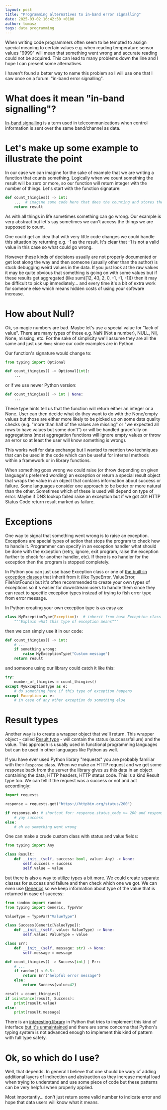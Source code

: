```yaml
---
layout: post
title: "Programming alternatives to in-band error signalling"
date: 2025-03-02 16:42:50 +0100
author: tomasz
tags: data programming
---
```


When writing code programmers often seem to be tempted to assign special meaning to certain values e.g. when reading temperature sensor values "9999" will mean that something went wrong and accurate reading could not be acquired. This can lead to many problems down the line and I hope I can present some alternatives.

I haven't found a better way to name this problem so I will use one that I saw once on a forum: "in-band error signalling".

# What does it mean "in-band signalling"?

[In-band signalling](https://en.wikipedia.org/wiki/In-band_signaling) is a term used in telecommunications when control information is sent over the same band/channel as data.

# Let's make up some example to illustrate the point

In our case we can imagine for the sake of example that we are writing a function that counts something. Logically when we count something the result will be zero or more, so our function will return integer with the number of things. Let's start with the function signature:
```python
def count_thingies() -> int:
    ...  # imagine some code here that does the counting and stores the count in variable called result
    return result
```

As with all things in life sometimes something can go wrong. Our example is very abstract but let's say sometimes we can't access the things we are supposed to count.

One could get an idea that with very little code changes we could handle this situation by returning e.g. -1 as the result. It's clear that -1 is not a valid value in this case so what could go wrong.

However these kinds of decisions usually are not properly documented or get lost along the way and then someone (usually other than the author) is stuck debugging weird values in the data. If you just look at the raw values it may be quite obvious that something is going on with some values but if these results get aggregated (like sum([12, 43, 2, 0, -1, -1, -1])) then it may be difficult to pick up immediately... and every time it's a bit of extra work for someone else which means hidden costs of using your software increase.

# How about Null?

Ok, so magic numbers are bad. Maybe let's use a special value for "lack of value". There are many types of those e.g. NaN (Not a number), NULL, Nil, None, missing, etc. For the sake of simplicity we'll assume they are all the same and just use `None` since our code examples are in Python.

Our function's signature would change to:
```python
from typing import Optional

def count_thingies() -> Optional[int]:
    ...
```
or if we use newer Python version:
```python
def count_thingies() -> int | None:
    ...
```

These type hints tell us that the function will return either an integer or a None. User can then decide what do they want to do with the None/empty values but those are either more likely to be picked up on some data quality checks (e.g. "more than half of the values are missing" or "we expected all rows to have values but some don't") or will be handled gracefully on aggregations (most aggregation functions will ignore empty values or throw an error so at least the user will know something is wrong).

This works well for data exchange but I wanted to mention two techniques that can be used in the code which can be useful for internal methods within a framework or in library functions.

When something goes wrong we could raise (or throw depending on given language's preferred wording) an exception or return a special result object that wraps the value in an object that contains information about success or failure. Some languages consider one approach to be better or more natural than the other. Sometimes which of these is used will depend on type of error. Maybe if DNS lookup failed raise an exception but if we got 401 HTTP Status Code return result marked as failure.

# Exceptions

One way to signal that something went wrong is to raise an exception. Exceptions are special types of action that stops the program to check how to handle it. Programmer can specify in an exception handler what should be done with the exception (retry, ignore, exit program, raise the exception further to check for another handler, etc). If there is no handler for the exception then the program is stopped completely.

In Python you can just use base Exception class or one of [the built-in exception classes](https://docs.python.org/3/library/exceptions.html) that inherit from it (like TypeError, ValueError, FileNotFound) but it's often recommended to create your own types of exceptions so it's easier for downstream users to handle them since they can react to specific exception types instead of trying to fish error type from error message.

In Python creating your own exception type is as easy as:
```python
class MyExceptionType(Exception):  # inherit from base Exception class
    """Explain what this type of exception means"""

```
then we can simply use it in our code:
```python
def count_thingies() -> int:
    # ...
    if something_wrong:
        raise MyExceptionType("Custom message")
    return result
```
and someone using our library could catch it like this:
```python
try:
    number_of_thingies = count_thingies()
except MyExceptionType as e:
    # do something here if this type of exception happens
except Exception as e:
    # in case of any other exception do something else
```

# Result types

Another way is to create a wrapper object that we'll return. This wrapper object - called [Result type](https://en.wikipedia.org/wiki/Result_type) - will contain the status (success/failure) and the value. This approach is usually used in functional programming languages but can be used in other languages like Python as well.

If you have ever used Python library "requests" you are probably familiar with their `Response` class. When we make an HTTP request and we get some response back from the server the library gives us this data in an object containing the data, HTTP headers, HTTP status code. This is a kind Result type too. We can tell if the request was a success or not and act accordingly:
```python
import requests

response = requests.get("https://httpbin.org/status/200")

if response.ok: # shortcut for: response.status_code >= 200 and response.status_code < 300
    # yay success
else:
    # oh no something went wrong
```

One can make a crude custom class with status and value fields:
```python
from typing import Any

class Result:
    def __init__(self, success: bool, value: Any) -> None:
        self.success = success
        self.value = value
```
but there is also a way to utilize types a bit more. We could create separate classes for success and failure and then check which one we got. We can even use [Generics](https://peps.python.org/pep-0636/) so we keep information about type of the value that is returned in case of success:
```python
from random import random
from typing import Generic, TypeVar

ValueType = TypeVar("ValueType")

class Success(Generic[ValueType]):
    def __init__(self, value: ValueType) -> None:
        self.value: ValueType = value

class Err:
    def __init__(self, message: str) -> None:
        self.message = message

def count_thingies() -> Success[int] | Err:
    # ...
    if random() < 0.5:
        return Err("helpful error message")
    else:
        return Success(value=42)

result = count_thingies()
if isinstance(result, Success):
    print(result.value)
else:    
    print(result.message)
```

There is an [interesting library](https://github.com/rustedpy/result) in Python that tries to implement this kind of interface [but it's unmaintained](https://github.com/rustedpy/result/issues/201) and there are some concerns that Python's typing system is not advanced enough to implement this kind of pattern with full type safety.

# Ok, so which do I use?

Well, that depends. In general I believe that one should be wary of adding additional layers of indirection and abstraction as they increase mental load when trying to understand and use some piece of code but these patterns can be very helpful when properly applied.

Most importantly... don't just return some valid number to indicate error and hope that data users will know what it means.
